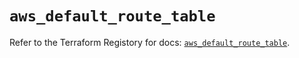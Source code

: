 # `aws_default_route_table`

Refer to the Terraform Registory for docs: [`aws_default_route_table`](https://www.terraform.io/docs/providers/aws/r/default_route_table).

